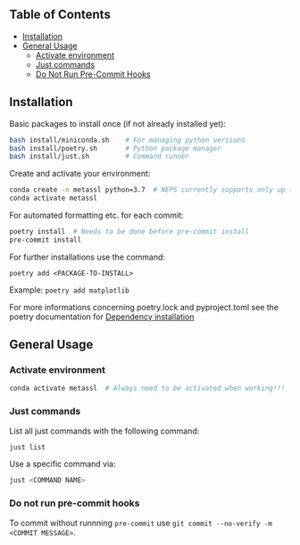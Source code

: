 ## Table of Contents

 * [Installation](#installation)
 * [General Usage](#general-usage)
    * [Activate environment](#activate-Environment)
    * [Just commands](#just-Commands)
    * [Do Not Run Pre-Commit Hooks](#do-not-run-pre-commit-hooks)


## Installation
Basic packages to install once (if not already installed yet):
```bash
bash install/miniconda.sh    # For managing python versions
bash install/poetry.sh       # Python package manager
bash install/just.sh         # Command runner
```
Create and activate your environment:
```bash
conda create -n metassl python=3.7  # NEPS currently supports only up to python 3.7
conda activate metassl
```
For automated formatting etc. for each commit:
```bash
poetry install  # Needs to be done before pre-commit install
pre-commit install
```

For further installations use the command:
```
poetry add <PACKAGE-TO-INSTALL>
```
Example: `poetry add matplotlib`

For more informations concerning poetry.lock and pyproject.toml see the poetry documentation for
[Dependency installation](https://python-poetry.org/docs/basic-usage/#installing-dependencies)

## General Usage

### Activate environment
```bash
conda activate metassl  # Always need to be activated when working!!!
```

### Just commands
List all just commands with the following command:
```bash
just list
```
Use a specific command via:
```bash
just <COMMAND NAME>
```

### Do not run pre-commit hooks

To commit without runnning `pre-commit` use `git commit --no-verify -m <COMMIT MESSAGE>`.
